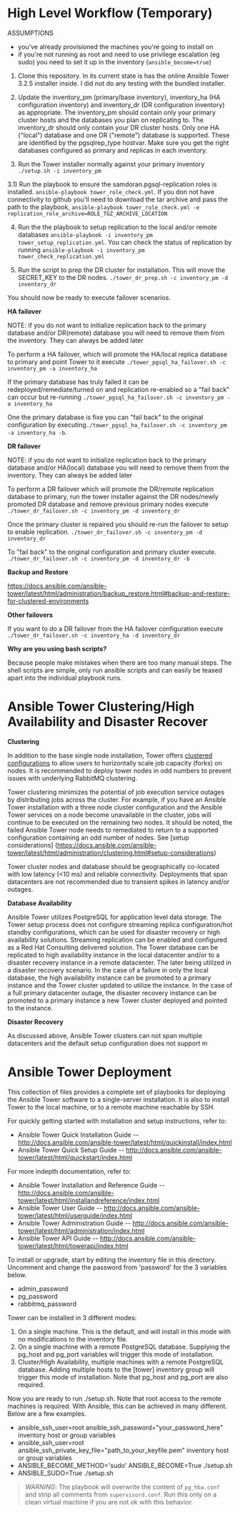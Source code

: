 High Level Workflow (Temporary)
================================

ASSUMPTIONS
- you've already provisioned the machines you're going to install on
- if you're not running as root and need to use privilege escalation (eg sudo) you need to set it up in the inventory (`ansible_become=true`)

1) Clone this repository.  In its current state is has the online Ansible Tower 3.2.5 installer inside.  I did not do any testing with the bundled installer.

2) Update the inventory_pm (primary/base inventory), inventory_ha (HA configuration inventory) and inventory_dr (DR configuration inventory) as appropriate.  The inventory_pm should contain only your primary cluster hosts and the databases you plan on replicating to. The inventory_dr should only contain your DR cluster hosts.  Only one HA ("local") database and one DR ("remote") database is supported.  These are identified by the pgsqlrep_type hostvar.  Make sure you get the right databases configured as primary and replicas in each inventory.

3) Run the Tower installer normally against your primary inventory `./setup.sh -i inventory_pm`

3.1) Run the playbook to ensure the samdoran.pgsql-replication roles is installed. `ansible-playbook tower_role_check.yml`.  If you don not have connectivity to github you'll need to download the tar archive and pass the path to the playbook, `ansible-playbook tower_role_check.yml -e replication_role_archive=ROLE_TGZ_ARCHIVE_LOCATION`

4) Run the the playbook to setup replication to the local and/or remote databases `ansible-playbook -i inventory_pm tower_setup_replication.yml`.  You can check the status of replication by running `ansible-playbook -i inventory_pm tower_check_replication.yml`

5) Run the script to prep the DR cluster for installation.  This will move the SECRET_KEY to the DR nodes. `./tower_dr_prep.sh -c inventory_pm -d inventory_dr`

You should now be ready to execute failover scenarios.

**HA failover**

NOTE: if you do not want to initialize replication back to the primary database and/or DR(remote) database you will need to remove them from the inventory. They can always be added later

To perform a HA failover, which will promote the HA/local replica database to primary and point Tower to it execute `./tower_pgsql_ha_failover.sh -c inventory_pm -a inventory_ha`

If the primary database has truly failed it can be redeployed/remediate/turned on and replication re-enabled so a "fail back" can occur but re-running `./tower_pgsql_ha_failover.sh -c inventory_pm -a inventory_ha`

One the primary database is fixe you can "fail back" to the original configuration by executing`./tower_pgsql_ha_failover.sh -c inventory_pm -a inventory_ha -b`.

**DR failover**

NOTE: if you do not want to initialize replication back to the primary database and/or HA(local) database you will need to remove them from the inventory.  They can always be added later

To perform a DR failover which will promote the DR/remote replication database to primary, run the tower installer against the DR nodes/newly promoted DR database and remove previous primary nodes execute `./tower_dr_failover.sh -c inventory_pm -d inventory_dr`

Once the primary cluster is repaired you should re-run the failover to setup to enable replication. `./tower_dr_failover.sh -c inventory_pm -d inventory_dr`

To "fail back" to the original configuration and primary cluster execute. `./tower_dr_failover.sh -c inventory_pm -d inventory_dr -b`

**Backup and Restore**

https://docs.ansible.com/ansible-tower/latest/html/administration/backup_restore.html#backup-and-restore-for-clustered-environments

**Other failovers**

If you want to do a DR failover from the HA failover configuration execute `./tower_dr_failover.sh -c inventory_ha -d inventory_dr`

**Why are you using bash scripts?**

Because people make mistakes when there are too many manual steps.  The shell scripts are simple, only run ansible scripts and can easily be teased apart into the individual playbook runs.



Ansible Tower Clustering/High Availability and Disaster Recover
===============================================================


**Clustering**

In addition to the base single node installation, Tower offers [clustered configurations](https://docs.ansible.com/ansible-tower/3.2.4/html/administration/clustering.html) to allow users to horizontally scale job capacity (forks) on nodes.  It is recommended to deploy tower nodes in odd numbers to prevent issues with underlying RabbitMQ clustering.

Tower clustering minimizes the potential of job execution service outages by distributing jobs across the cluster.
For example, if you have an Ansible Tower installation with a three node cluster configuration and the Ansible Tower services on a node become unavailable in the cluster, jobs will continue to be executed on the remaining two nodes.  It should be noted, the failed Ansible Tower node needs to remediated to return to a supported
configuration containing an odd number of nodes.  See [setup considerations] (https://docs.ansible.com/ansible-tower/latest/html/administration/clustering.html#setup-considerations)

Tower cluster nodes and database should be geographically co-located with low latency (<10 ms) and reliable connectivity.  Deployments that span datacenters are not recommended due to transient spikes in latency and/or outages.

**Database Availability**

Ansible Tower utilizes PostgreSQL for application level data storage.  The Tower setup process does not configure streaming replica configuration/hot standby configurations, which can be used for disaster recovery or high availability solutions.  Streaming replication can be enabled and configured as a Red Hat Consulting delivered solution.  The Tower database can be replicated to high availability instance in the local datacenter and/or to a disaster recovery instance in a remote datacenter.  The later being utilized in a disaster recovery scenario.  In the case of a failure in only the local database, the high availability instance can be promoted to a primary instance and the Tower cluster updated to utilize the instance.  In the case of a full primary datacenter outage, the disaster recovery instance can be promoted to a primary instance a new Tower cluster deployed and pointed to the instance.   

**Disaster Recovery**

As discussed above, Ansible Tower clusters can not span multiple datacenters and the default setup configuration does not support m






Ansible Tower Deployment
========================

This collection of files provides a complete set of playbooks for deploying
the Ansible Tower software to a single-server installation. It is also to
install Tower to the local machine, or to a remote machine reachable by SSH.

For quickly getting started with installation and setup instructions, refer to:

- Ansible Tower Quick Installation Guide -- http://docs.ansible.com/ansible-tower/latest/html/quickinstall/index.html
- Ansible Tower Quick Setup Guide -- http://docs.ansible.com/ansible-tower/latest/html/quickstart/index.html

For more indepth documentation, refer to:

- Ansible Tower Installation and Reference Guide -- http://docs.ansible.com/ansible-tower/latest/html/installandreference/index.html
- Ansible Tower User Guide -- http://docs.ansible.com/ansible-tower/latest/html/userguide/index.html
- Ansible Tower Administration Guide -- http://docs.ansible.com/ansible-tower/latest/html/administration/index.html
- Ansible Tower API Guide -- http://docs.ansible.com/ansible-tower/latest/html/towerapi/index.html

To install or upgrade, start by editing the inventory file in this directory.
Uncomment and change the password from 'password' for the 3 variables below.
* admin_password
* pg_password
* rabbitmq_password

Tower can be installed in 3 different modes:
1. On a single machine. This is the default, and will install in this mode with
   no modifications to the inventory file.
2. On a single machine with a remote PostgreSQL database. Supplying the pg_host
   and pg_port variables will trigger this mode of installation.
3. Cluster/High Availability, multiple machines with a remote PostgreSQL database.
   Adding multiple hosts to the [tower] inventory group will trigger this mode of
   installation. Note that pg_host and pg_port are also required.

Now you are ready to run ./setup.sh. Note that root access to the remote
machines is required. With Ansible, this can be achieved in many different.
Below are a few examples.
* ansible_ssh_user=root ansible_ssh_password="your_password_here" inventory
  host or group variables
* ansible_ssh_user=root ansible_ssh_private_key_file="path_to_your_keyfile.pem"
  inventory host or group variables
* ANSIBLE_BECOME_METHOD='sudo' ANSIBLE_BECOME=True ./setup.sh
* ANSIBLE_SUDO=True ./setup.sh

> *WARNING*: The playbook will overwrite the content
> of `pg_hba.conf` and strip all comments from `supervisord.conf`.  Run this
> only on a clean virtual machine if you are not ok with this behavior.
